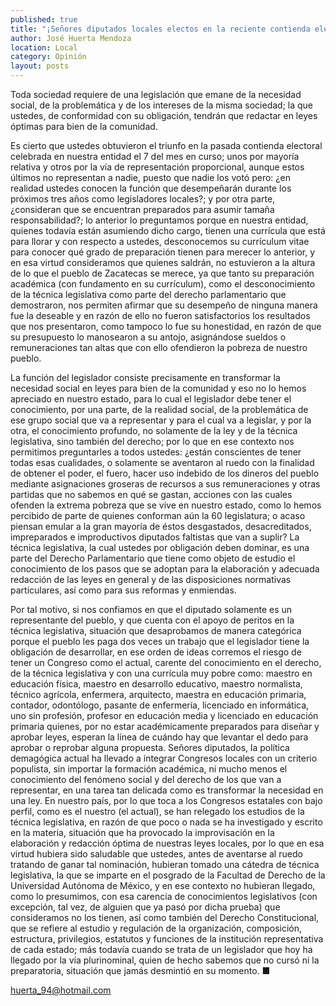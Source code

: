 ```yaml
---
published: true
title: "¡Señores diputados locales electos en la reciente contienda electoral Zacatecas 2013!"
author: José Huerta Mendoza
location: Local
category: Opinión
layout: posts
---
```


Toda sociedad requiere de una legislación que emane de la necesidad social, de la problemática y de los intereses de la misma sociedad; la que ustedes, de conformidad con su obligación, tendrán que redactar en leyes óptimas para bien de la comunidad.

Es cierto que ustedes obtuvieron el triunfo en la pasada contienda electoral celebrada en nuestra entidad el 7 del mes en curso; unos por mayoría relativa y otros por la vía de representación proporcional, aunque estos últimos no representan a nadie, puesto que nadie los votó pero: ¿en realidad ustedes conocen la función que desempeñarán durante los próximos tres años como legisladores locales?; y por otra parte, ¿consideran que se encuentran preparados para asumir tamaña responsabilidad?; lo anterior lo preguntamos porque en nuestra entidad, quienes todavía están asumiendo dicho cargo, tienen una currícula que está para llorar y con respecto a ustedes, desconocemos su currículum vitae para conocer qué grado de preparación tienen para merecer lo anterior, y en esa virtud consideramos que quienes saldrán, no estuvieron a la altura de lo que el pueblo de Zacatecas se merece, ya que tanto su preparación académica (con fundamento en su currículum), como el desconocimiento de la técnica legislativa como parte del derecho parlamentario que demostraron, nos permiten afirmar que su desempeño de ninguna manera fue la deseable y en razón de ello no fueron satisfactorios los resultados que nos presentaron, como tampoco lo fue su honestidad, en razón de que su presupuesto lo manosearon a su antojo, asignándose sueldos o remuneraciones tan altas que con ello ofendieron la pobreza de nuestro pueblo. 

La función del legislador consiste precisamente en transformar la necesidad social en leyes para bien de la comunidad y eso no lo hemos apreciado en nuestro estado, para lo cual el legislador debe tener el conocimiento, por una parte, de la realidad social, de la problemática de ese grupo social que va a representar y para el cual va a legislar, y por la otra, el conocimiento profundo, no solamente de la ley y de la técnica legislativa, sino también del derecho; por lo que en ese contexto nos permitimos preguntarles a todos ustedes: ¿están conscientes de tener todas esas cualidades, o solamente se aventaron al ruedo con la finalidad de obtener el poder, el fuero, hacer uso indebido de los dineros del pueblo mediante asignaciones groseras de recursos a sus remuneraciones y otras partidas que no sabemos en qué se gastan, acciones con las cuales ofenden la extrema pobreza que se vive en nuestro estado, como lo hemos percibido de parte de quienes conforman aún la 60 legislatura; o acaso piensan emular a la gran mayoría de éstos desgastados, desacreditados, impreparados e improductivos diputados faltistas que van a suplir?
La técnica legislativa, la cual ustedes por obligación deben dominar, es una parte del Derecho Parlamentario que tiene como objeto de estudio el conocimiento de los pasos que se adoptan para la elaboración y adecuada redacción de las leyes en general y de las disposiciones normativas particulares, así como para sus reformas y enmiendas.

Por tal motivo, si nos confiamos en que el diputado solamente es un representante del pueblo, y que cuenta con el apoyo de peritos en la técnica legislativa, situación que desaprobamos de manera categórica porque el pueblo les paga dos veces un trabajo que el legislador tiene la obligación de desarrollar, en ese orden de ideas corremos el riesgo de tener un Congreso como el actual, carente del conocimiento en el derecho, de la técnica legislativa y con una currícula muy pobre como: maestro en educación física, maestro en desarrollo educativo, maestro normalista, técnico agrícola, enfermera, arquitecto, maestra en educación primaria, contador, odontólogo, pasante de enfermería, licenciado en informática, uno sin profesión, profesor en educación media y licenciado en educación primaria quienes, por no estar académicamente preparados para diseñar y aprobar leyes, esperan la línea de cuándo hay que levantar el dedo para aprobar o reprobar alguna propuesta.
Señores diputados, la política demagógica actual ha llevado a integrar Congresos locales con un criterio populista, sin importar la formación académica, ni mucho menos el conocimiento del fenómeno social y del derecho de los que van a representar, en una tarea tan delicada como es transformar la necesidad en una ley.
En nuestro país, por lo que toca a los Congresos estatales con bajo perfil, como es el nuestro (el actual), se han relegado los estudios de la técnica legislativa, en razón de que poco o nada se ha investigado y escrito en la materia, situación que ha provocado la improvisación en la elaboración y redacción óptima de nuestras leyes locales, por lo que en esa virtud hubiera sido saludable que ustedes, antes de aventarse al ruedo tratando de ganar tal nominación, hubieran tomado una cátedra de técnica legislativa, la que se imparte en el posgrado de la Facultad de Derecho de la Universidad Autónoma de México, y en ese contexto no hubieran llegado, como lo presumimos, con esa carencia de conocimientos legislativos (con excepción, tal vez, de alguien que ya pasó por  dicha prueba) que consideramos no los tienen, así como también del Derecho Constitucional, que se refiere al estudio y regulación de la organización, composición, estructura, privilegios, estatutos y funciones de la institución representativa de cada estado; más todavía cuando se trata de un legislador que hoy ha llegado por la vía plurinominal, quien de hecho sabemos que no cursó ni la preparatoria, situación que jamás desmintió en su momento. ■

huerta_94@hotmail.com
